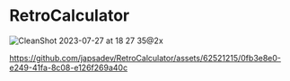 # RetroCalculator




![CleanShot 2023-07-27 at 18 27 35@2x](https://github.com/japsadev/RetroCalculator/assets/62521215/2f027f5b-c097-4146-a8aa-305d1ea09a6d)

https://github.com/japsadev/RetroCalculator/assets/62521215/0fb3e8e0-e249-41fa-8c08-e126f269a40c
